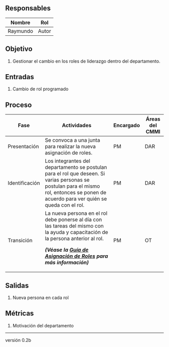 ## Responsables

Nombre     | Rol
-----------|------------------
Raymundo   | Autor

## Objetivo
1. Gestionar el cambio en los roles de liderazgo dentro del departamento.

## Entradas
1. Cambio de rol programado

## Proceso
<table>
  <thead>
    <tr>
      <th>Fase</th>
      <th>Actividades</th>
      <th>Encargado</th>
      <th>Áreas del CMMI</th>
    </tr>
  </thead>
  <tbody>
    <tr>
      <td>Presentación</td>
      <td>Se convoca a una junta para realizar la nueva asignación de roles.</td>
      <td>PM</td>
      <td>DAR</td>
    </tr>
    <tr>
      <td>Identificación</td>
      <td>Los integrantes del departamento se postulan para el rol que deseen.      
      Si varias personas se postulan para el mismo rol, entonces se ponen de acuerdo para ver quién se queda con el rol.
      </td>
      <td>PM</td>
      <td>DAR</td>
    </tr>
    <tr>
      <td>Transición</td>
      <td>La nueva persona en el rol debe ponerse al día con las tareas del mismo con la ayuda y capacitación de la persona anterior al rol.
      <p><strong><em>
      (Véase la <a href="https://github.com/novaDepto/Nova/blob/master/Gu%C3%ADa-de-asignaci%C3%B3n-de-roles.md">Guía de Asignación de Roles</a> para más información)
      </em></strong></p>
      </td>
      <td>PM</td>
      <td>OT</td>
    </tr>
  </tbody>
</table>

## Salidas
1. Nueva persona en cada rol

## Métricas
1. Motivación del departamento

***
versión 0.2b